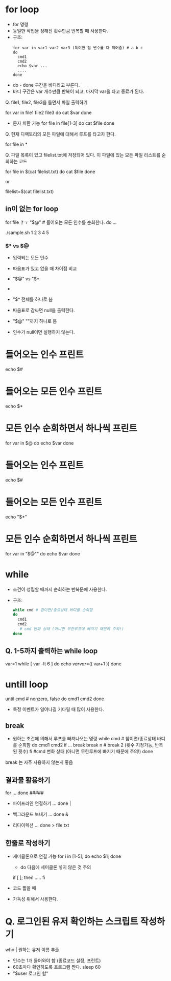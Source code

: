 # for loop
- for 명령
- 동일한 작업을 정해진 횟수만큼 반복할 때 사용한다.
- 구조:
  ```shell
  for var in var1 var2 var3 (특이한 점 변수를 다 적어줌) # a b c
  do
    cmd1
    cmd2
    echo $var ...
    ....
  done
  ```
- do - done 구간을 바디라고 부른다.
- 바디 구간은 var 개수만큼 반복이 되고, 마지막 var을 타고 종료가 된다.


Q. file1, file2, file3을 돌면서 파일 출력하기

for var in file1 file2 file3
do 
  cat $var
done

- 문자 치환 가능
for file in file[1-3]
do
  cat $file
done

Q. 현재 디렉토리의 모든 파일에 대해서 루프를 타고자 한다.

for file in *

Q. 파일 목록이 있고 filelist.txt에 저장되어 있다.
이 파일에 있는 모든 파일 리스트를 순회하는 코드

for file in $(cat filelist.txt)
do
cat $file
done

or

filelist=$(cat filelist.txt)

## in이 없는 for loop
for file ㅑㅜ "$@"  # 들어오는 모든 인수를 순회한다.
do
...

./sample.sh 1 2 3 4 5

### $*  vs $@ 
- 입력되는 모든 인수
- 따옴표가 있고 없을 때 차이점 비교
- "$@" vs "$*
- 
- "$* 전체를 하나로 봄
- 따옴표로 감싸면 null을 출력한다.

- "$@" ""까지 하나로 봄
- 인수가 null이면 실행하지 않는다.




# 들어오는 인수 프린트
echo $#
# 들어오는 모든 인수 프린트
echo $*
# 모든 인수 순회하면서 하나씩 프린트
for var in $@
do
echo $var
done 

# 들어오는 인수 프린트
echo $#
# 들어오는 모든 인수 프린트
echo "$*"
# 모든 인수 순회하면서 하나씩 프린트
for var in "$@""
do
echo $var
done 





# while
- 조건이 성립할 때까지 순회하는 반복문에 사용한다.
- 구조:

  ``` sh
  while cmd # 참이면/종료상태 바디를 순회함
  do
    cmd1
    cmd2
     # cmd 변화 상태 (아니면 무한루프에 빠지기 때문에 주의!)
  done
  ```

## Q. 1-5까지 출력하는 while loop
var=1
while [ var -lt 6 ]
do 
echo $var
var=$(( var+1 ))
done


# untill loop

until cmd # nonzero, false
do 
  cmd1
  cmd2
done


- 특정 이벤트가 일어나길 기다릴 때 많이 사용한다.

## break
- 원하는 조건에 의해서 루프를 빠져나오는 명령
while cmd # 참이면/종료상태 바디를 순회함
do
  cmd1
  cmd2
  if ...
    break 
    break n # break 2 (횟수 지정가능, 반복된 횟수)
  fi
   #cmd 변화 상태 (아니면 무한루프에 빠지기 때문에 주의!)
done

break 는 자주 사용하지 않는게 좋음


## 결과물 활용하기
for 
...
done #####

- 파이프라인 연결하기
  ... done |


- 백그라운드 보내기
  ... done &

- 리다이렉션
  ... done > file.txt

## 한줄로 작성하기
- 세미클론으로 연결 가능
  for i in [1-5]; do echo $1; done
  - do 다음에 세미클론 넣지 않은 것 주의

  if [ ]; then
  .....
  fi
  
- 코드 짧을 때
- 가독성 위해서 사용한다.


# Q. 로그인된 유저 확인하는 스크립트 작성하기

who | 원하는 유저 이름 추출

- 인수는 1개 들어와야 함 (종료코드 설정, 프린트)
- 60초마다 확인하도록 프로그램 짠다.
  sleep 60
- "$user 로그인 함"


